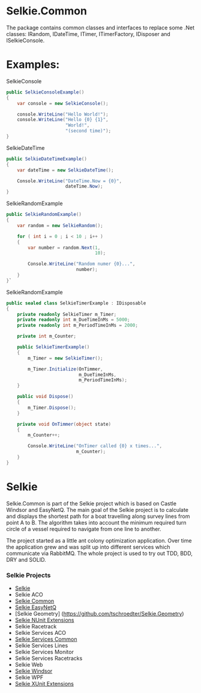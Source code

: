 # Selkie.Common

The package contains common classes and interfaces to replace some .Net classes: IRandom, IDateTime, ITimer, ITimerFactory, IDisposer and ISelkieConsole.
 
# Examples:
SelkieConsole
```CS
public SelkieConsoleExample()
{
	var console = new SelkieConsole();

	console.WriteLine("Hello World!");
	console.WriteLine("Hello {0} {1}",
					  "World!",
					  "(second time)");
}
```

SelkieDateTime
```CS
public SelkieDateTimeExample()
{
	var dateTime = new SelkieDateTime();

	Console.WriteLine("DateTime.Now = {0}",
					  dateTime.Now);
}
```

SelkieRandomExample
```CS
public SelkieRandomExample()
{
	var random = new SelkieRandom();

	for ( int i = 0 ; i < 10 ; i++ )
	{
		var number = random.Next(1,
								 10);

		Console.WriteLine("Random numer {0}...",
						  number);
	}
}`
```

SelkieRandomExample
```CS
public sealed class SelkieTimerExample : IDisposable
{
	private readonly SelkieTimer m_Timer;
	private readonly int m_DueTimeInMs = 5000;
	private readonly int m_PeriodTimeInMs = 2000;

	private int m_Counter;

	public SelkieTimerExample()
	{
		m_Timer = new SelkieTimer();

		m_Timer.Initialize(OnTimmer,
						   m_DueTimeInMs,
						   m_PeriodTimeInMs);
	}

	public void Dispose()
	{
		m_Timer.Dispose();
	}

	private void OnTimmer(object state)
	{
		m_Counter++;

		Console.WriteLine("OnTimer called {0} x times...",
						  m_Counter);
	}
}
```

# Selkie
Selkie.Common is part of the Selkie project which is based on Castle Windsor and EasyNetQ. The main goal of the Selkie project is to calculate and displays the shortest path for a boat travelling along survey lines from point A to B. The algorithm takes into account the minimum required turn circle of a vessel required to navigate from one line to another.

The project started as a little ant colony optimization application. Over time the application grew and was split up into different services which communicate via RabbitMQ. The whole project is used to try out TDD, BDD, DRY and SOLID.

### Selkie Projects

* [Selkie](https://github.com/tschroedter/Selkie)
* Selkie ACO
* [Selkie Common](https://github.com/tschroedter/Selkie.Common)
* [Selkie EasyNetQ](https://github.com/tschroedter/Selkie.EasyNetQ)
* [Selkie Geometry] (https://github.com/tschroedter/Selkie.Geometry)
* [Selkie NUnit Extensions](https://github.com/tschroedter/Selkie.NUnit.Extensions)
* Selkie Racetrack
* Selkie Services ACO
* [Selkie Services Common](https://github.com/tschroedter/Selkie.Services.Common)
* Selkie Services Lines
* Selkie Services Monitor
* Selkie Services Racetracks
* Selkie Web
* [Selkie Windsor](https://github.com/tschroedter/Selkie.Windsor)
* Selkie WPF
* [Selkie XUnit Extensions](https://github.com/tschroedter/Selkie.XUnit.Extensions)


